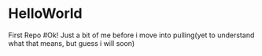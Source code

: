 # HelloWorld
First Repo
#Ok! Just a bit of me before i move into pulling(yet to understand what that means, but guess i will soon)

